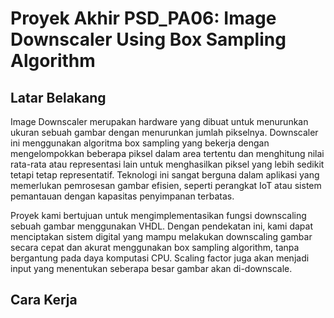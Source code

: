 # Proyek Akhir PSD_PA06: Image Downscaler Using Box Sampling Algorithm

## Latar Belakang
Image Downscaler merupakan hardware yang dibuat untuk menurunkan ukuran sebuah gambar dengan menurunkan jumlah pikselnya. Downscaler ini menggunakan algoritma box sampling yang bekerja dengan mengelompokkan beberapa piksel dalam area tertentu dan menghitung nilai rata-rata atau representasi lain untuk menghasilkan piksel yang lebih sedikit tetapi tetap representatif. Teknologi ini sangat berguna dalam aplikasi yang memerlukan pemrosesan gambar efisien, seperti perangkat IoT atau sistem pemantauan dengan kapasitas penyimpanan terbatas.

Proyek kami bertujuan untuk mengimplementasikan fungsi downscaling sebuah gambar menggunakan VHDL. Dengan pendekatan ini, kami dapat menciptakan sistem digital yang mampu melakukan downscaling gambar secara cepat dan akurat menggunakan box sampling algorithm, tanpa bergantung pada daya komputasi CPU. Scaling factor juga akan menjadi input yang menentukan seberapa besar gambar akan di-downscale.

## Cara Kerja